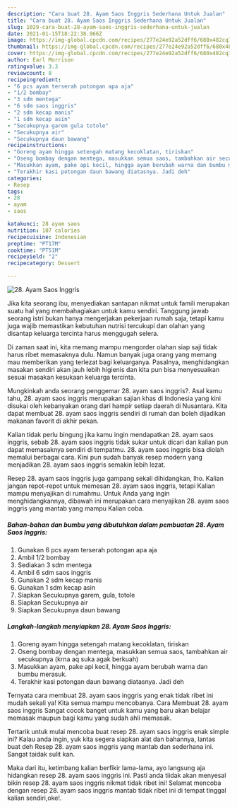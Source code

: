 ```yaml
---
description: "Cara buat 28. Ayam Saos Inggris Sederhana Untuk Jualan"
title: "Cara buat 28. Ayam Saos Inggris Sederhana Untuk Jualan"
slug: 1029-cara-buat-28-ayam-saos-inggris-sederhana-untuk-jualan
date: 2021-01-15T18:22:38.966Z
image: https://img-global.cpcdn.com/recipes/277e24e92a52dff6/680x482cq70/28-ayam-saos-inggris-foto-resep-utama.jpg
thumbnail: https://img-global.cpcdn.com/recipes/277e24e92a52dff6/680x482cq70/28-ayam-saos-inggris-foto-resep-utama.jpg
cover: https://img-global.cpcdn.com/recipes/277e24e92a52dff6/680x482cq70/28-ayam-saos-inggris-foto-resep-utama.jpg
author: Earl Morrison
ratingvalue: 3.3
reviewcount: 8
recipeingredient:
- "6 pcs ayam terserah potongan apa aja"
- "1/2 bombay"
- "3 sdm mentega"
- "6 sdm saos inggris"
- "2 sdm kecap manis"
- "1 sdm kecap asin"
- "Secukupnya garem gula totole"
- "Secukupnya air"
- "Secukupnya daun bawang"
recipeinstructions:
- "Goreng ayam hingga setengah matang kecoklatan, tiriskan"
- "Oseng bombay dengan mentega, masukkan semua saos, tambahkan air secukupnya (krna aq suka agak berkuah)"
- "Masukkan ayam, pake api kecil, hingga ayam berubah warna dan bumbu merasuk."
- "Terakhir kasi potongan daun bawang diatasnya. Jadi deh"
categories:
- Resep
tags:
- 28
- ayam
- saos

katakunci: 28 ayam saos 
nutrition: 107 calories
recipecuisine: Indonesian
preptime: "PT17M"
cooktime: "PT51M"
recipeyield: "2"
recipecategory: Dessert

---
```



![28. Ayam Saos Inggris](https://img-global.cpcdn.com/recipes/277e24e92a52dff6/680x482cq70/28-ayam-saos-inggris-foto-resep-utama.jpg)

Jika kita seorang ibu, menyediakan santapan nikmat untuk famili merupakan suatu hal yang membahagiakan untuk kamu sendiri. Tanggung jawab seorang istri bukan hanya mengerjakan pekerjaan rumah saja, tetapi kamu juga wajib memastikan kebutuhan nutrisi tercukupi dan olahan yang disantap keluarga tercinta harus menggugah selera.

Di zaman  saat ini, kita memang mampu mengorder olahan siap saji tidak harus ribet memasaknya dulu. Namun banyak juga orang yang memang mau memberikan yang terlezat bagi keluarganya. Pasalnya, menghidangkan masakan sendiri akan jauh lebih higienis dan kita pun bisa menyesuaikan sesuai masakan kesukaan keluarga tercinta. 



Mungkinkah anda seorang penggemar 28. ayam saos inggris?. Asal kamu tahu, 28. ayam saos inggris merupakan sajian khas di Indonesia yang kini disukai oleh kebanyakan orang dari hampir setiap daerah di Nusantara. Kita dapat membuat 28. ayam saos inggris sendiri di rumah dan boleh dijadikan makanan favorit di akhir pekan.

Kalian tidak perlu bingung jika kamu ingin mendapatkan 28. ayam saos inggris, sebab 28. ayam saos inggris tidak sukar untuk dicari dan kalian pun dapat memasaknya sendiri di tempatmu. 28. ayam saos inggris bisa diolah memalui berbagai cara. Kini pun sudah banyak resep modern yang menjadikan 28. ayam saos inggris semakin lebih lezat.

Resep 28. ayam saos inggris juga gampang sekali dihidangkan, lho. Kalian jangan repot-repot untuk memesan 28. ayam saos inggris, tetapi Kalian mampu menyajikan di rumahmu. Untuk Anda yang ingin menghidangkannya, dibawah ini merupakan cara menyajikan 28. ayam saos inggris yang mantab yang mampu Kalian coba.

<!--inarticleads1-->

##### Bahan-bahan dan bumbu yang dibutuhkan dalam pembuatan 28. Ayam Saos Inggris:

1. Gunakan 6 pcs ayam terserah potongan apa aja
1. Ambil 1/2 bombay
1. Sediakan 3 sdm mentega
1. Ambil 6 sdm saos inggris
1. Gunakan 2 sdm kecap manis
1. Gunakan 1 sdm kecap asin
1. Siapkan Secukupnya garem, gula, totole
1. Siapkan Secukupnya air
1. Siapkan Secukupnya daun bawang




<!--inarticleads2-->

##### Langkah-langkah menyiapkan 28. Ayam Saos Inggris:

1. Goreng ayam hingga setengah matang kecoklatan, tiriskan
1. Oseng bombay dengan mentega, masukkan semua saos, tambahkan air secukupnya (krna aq suka agak berkuah)
1. Masukkan ayam, pake api kecil, hingga ayam berubah warna dan bumbu merasuk.
1. Terakhir kasi potongan daun bawang diatasnya. Jadi deh




Ternyata cara membuat 28. ayam saos inggris yang enak tidak ribet ini mudah sekali ya! Kita semua mampu mencobanya. Cara Membuat 28. ayam saos inggris Sangat cocok banget untuk kamu yang baru akan belajar memasak maupun bagi kamu yang sudah ahli memasak.

Tertarik untuk mulai mencoba buat resep 28. ayam saos inggris enak simple ini? Kalau anda ingin, yuk kita segera siapkan alat dan bahannya, lantas buat deh Resep 28. ayam saos inggris yang mantab dan sederhana ini. Sangat taidak sulit kan. 

Maka dari itu, ketimbang kalian berfikir lama-lama, ayo langsung aja hidangkan resep 28. ayam saos inggris ini. Pasti anda tiidak akan menyesal bikin resep 28. ayam saos inggris nikmat tidak ribet ini! Selamat mencoba dengan resep 28. ayam saos inggris mantab tidak ribet ini di tempat tinggal kalian sendiri,oke!.

